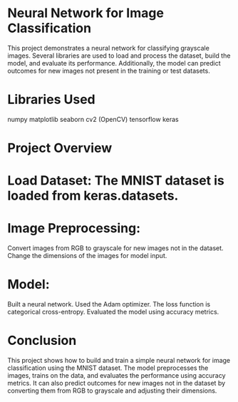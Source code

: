 # Neural Network for Image Classification
This project demonstrates a neural network for classifying grayscale images. Several libraries are used to load and process the dataset, build the model, and evaluate its performance. Additionally, the model can predict outcomes for new images not present in the training or test datasets.

# Libraries Used
numpy
matplotlib
seaborn
cv2 (OpenCV)
tensorflow
keras
# Project Overview
# Load Dataset: The MNIST dataset is loaded from keras.datasets.
# Image Preprocessing:
Convert images from RGB to grayscale for new images not in the dataset.
Change the dimensions of the images for model input.
# Model:
Built a neural network.
Used the Adam optimizer.
The loss function is categorical cross-entropy.
Evaluated the model using accuracy metrics.
# Conclusion
This project shows how to build and train a simple neural network for image classification using the MNIST dataset. The model preprocesses the images, trains on the data, and evaluates the performance using accuracy metrics. It can also predict outcomes for new images not in the dataset by converting them from RGB to grayscale and adjusting their dimensions.
